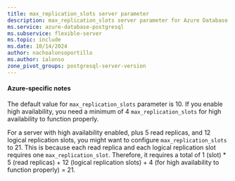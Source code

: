 ```yaml
---
title: max_replication_slots server parameter
description: max_replication_slots server parameter for Azure Database for PostgreSQL flexible server.
ms.service: azure-database-postgresql
ms.subservice: flexible-server
ms.topic: include
ms.date: 10/14/2024
author: nachoalonsoportillo
ms.author: ialonso
zone_pivot_groups: postgresql-server-version
---
```

#### Azure-specific notes

The default value for `max_replication_slots` parameter is 10. If you enable high availability, you need a minimum of 4 `max_replication_slots` for high availability to function properly.

For a server with high availability enabled, plus 5 read replicas, and 12 logical replication slots, you might want to configure `max_replication_slots` to 21. This is because each read replica and each logical replication slot requires one `max_replication_slot`. Therefore, it requires a total of 1 (slot) * 5 (read replicas) + 12 (logical replication slots) + 4 (for high availability to function properly) = 21.
